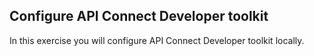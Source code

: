 ## Configure API Connect Developer toolkit

In this exercise you will configure API Connect Developer toolkit locally. 
